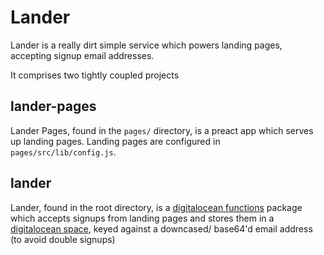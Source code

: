 # Lander

Lander is a really dirt simple service which powers landing pages, accepting signup email addresses.

It comprises two tightly coupled projects

## lander-pages

Lander Pages, found in the `pages/` directory, is a preact app which serves up landing pages. Landing pages are configured in `pages/src/lib/config.js`.

## lander

Lander, found in the root directory, is a [digitalocean functions](https://www.digitalocean.com/products/functions) package which accepts signups from landing pages and stores them in a [digitalocean space](https://www.digitalocean.com/products/spaces), keyed against a downcased/ base64'd email address (to avoid double signups)
